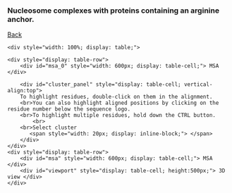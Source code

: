 ### Nucleosome complexes with proteins containing an arginine anchor.
[Back](https://intbio.github.io/Oleinikov_et_al_2023)

<html>
<head>
    <meta http-equiv="Cache-Control" content="no-cache, no-store, must-revalidate" />
<meta http-equiv="Pragma" content="no-cache" />
<meta http-equiv="Expires" content="0" />
<meta name="description" content="Example of loading MSAViewer from a string">
  <meta charset="utf-8">
  <meta name="viewport" content="width=device-width">
  <title>Acidic patch binders</title>
</head>
<body>
    <script
  src="https://code.jquery.com/jquery-3.7.0.min.js"
  integrity="sha256-2Pmvv0kuTBOenSvLm6bvfBSSHrUJ+3A7x6P5Ebd07/g="
  crossorigin="anonymous"></script>
    <script src="/js/msa.min.js"></script>
    <script src="/js/ngl.js"></script>

    <div style="width: 100%; display: table;">
    
    <div style="display: table-row">
        <div id="msa_0" style="width: 600px; display: table-cell;"> MSA </div>
        
        <div id="cluster_panel" style="display: table-cell; vertical-align:top"> 
        To highlight residues, double-click on them in the alignment. 
        <br>You can also highlight aligned positions by clicking on the residue number below the sequence logo. 
        <br>To highlight multiple residues, hold down the CTRL button.
            <br>
        <br>Select cluster
           <span style="width: 20px; display: inline-block;"> </span>
        </div>
    </div>
    <div style="display: table-row">
        <div id="msa" style="width: 600px; display: table-cell;"> MSA </div>
        <div id="viewport" style="display: table-cell; height:500px;"> 3D view </div>
    </div>
</div>
<!--     <div id="msa">Loading Multiple Alignment...</div>
    <div id="viewport", style="padding: 0px; min-height:500px;"></div> -->
<script>
    
    function waitForElm(selector) {
    return new Promise(resolve => {
        if (document.querySelector(selector)) {
            return resolve(document.querySelector(selector));
        }

        const observer = new MutationObserver(mutations => {
            if (document.querySelector(selector)) {
                observer.disconnect();
                resolve(document.querySelector(selector));
            }
        });

        observer.observe(document.body, {
            childList: true,
            subtree: true
        });
    });
}
    
// loading logo from unique
     var opts = {
  el: document.getElementById("msa_0"),
  importURL: "./dat/acidic_clusters_unique.fasta",
  // colorscheme: {"scheme": "clustal"},
  vis:{seqlogo:true,
       sequences:false,
       markers: false,
       labels: true,
    labelName: false,
    labelId: true,
    // labelPartition: true,
      labelCheckbox:false},
    zoomer: {
    // general
    alignmentHeight: 0,
    columnWidth: 15,
    rowHeight: 0,
    autoResize: true,} // only for the width
};
    var m_logo = msa(opts);

 // m.g.selcol тут искать всю выборку
    // m_logo.render();
// loading main   
 var opts = {
  el: document.getElementById("msa"),
  importURL: "./dat/acidic_clusters.fasta",
  colorscheme: {scheme: "taylor",showLowerCase: false},
  vis:{seqlogo:false,
       labels: true,
    labelName: true,
    labelId: true,
    // labelPartition: true,
      labelCheckbox:false},
};
    var m = msa(opts);
    m.g.on("_rendered", function(){console.log(1)})
    // m.on('ready',function(){console.log(1)})
 // m.g.selcol тут искать всю выборку
    m.render();
    
    var num_clusters = 0;

// adding tickboxes
    function decorate_msa(){
        $('#msa .biojs_msa_labelblock').ready(function(){
            
            $('#msa .biojs_msa_headers').css("width","245px");
            var legend = $('#msa .biojs_msa_headers').children()[0].childNodes[1]
            legend.textContent = 'Hist. Ac.P. Int. Licor.'

            var rows = $('#msa .biojs_msa_labels');
            rows.css("width","240px");

            for (let item of rows) {
                // console.log(item.title);
                // let visBox = document.createElement("input",type='checkbox');
                // visBox.type = "checkbox";
                // visBox.setAttribute("id", item.title+':vis_box');
                // visBox.setAttribute('checked', true);
                // item.children[0].after(visBox);

                let histBOX = document.createElement("input",type='checkbox');
                histBOX.type = "checkbox";
                histBOX.setAttribute('checked', true);
                histBOX.setAttribute("id", item.title+':hist_vis_box');
                console.log(item.title);
                histBOX.setAttribute("class", 'hist_vis_box');
                item.children[0].after(histBOX);

                let APBOX = document.createElement("input",type='checkbox');
                APBOX.type = "checkbox";            
                APBOX.setAttribute("id", item.title+':AP_vis_box');
                APBOX.setAttribute("class", 'AP_vis_box');
                item.children[1].after(APBOX);
                
                num_clusters = parseInt(item.title.substring(item.title.indexOf('clust_')+6))
                let intBOX = document.createElement("input",type='checkbox');
                intBOX.type = "checkbox";
                intBOX.setAttribute("id", item.title+':int_vis_box');
                intBOX.setAttribute("class", 'int_vis_box ' + 'cluster_' + String(num_clusters));
                item.children[2].after(intBOX);
                
                
                

                // let cpkBOX = document.createElement("input",type='checkbox');
                // cpkBOX.type = "checkbox";
                // cpkBOX.setAttribute("id", item.title+':cpk_vis_box');
                // item.children[3].after(cpkBOX);
            }
            var clust_lbl = {
                             1:'PO',
                             2:'DU1',
                             3:'DU2',
                             4:'UD1',
                             5:'UD2',
                             6:'UD3',
                             7:'UD4',                
            };
            for (let cluster of [...Array(num_clusters).keys()]) {
                cluster = cluster + 1;
                let clusterbox = document.createElement("input",type='checkbox');
                clusterbox.type = "checkbox";
                clusterbox.setAttribute("id", cluster+':cluster_box');
                var lbl = document.createElement("span");
                lbl.innerHTML = clust_lbl[parseInt(cluster)];
                $('#cluster_panel').append(lbl);
                $('#cluster_panel').append(clusterbox);
                
                $('[id="'+cluster+':cluster_box'+'"]').change(function(data) {
                    console.log(data);
                    $('.'+'cluster_' + cluster).prop('checked',$('[id="'+cluster+':cluster_box'+'"]').is(':checked')).trigger("change");
                })
            }

            $(':checkbox').change(function(data) {

                var checkboxid = data.target.id;
                console.log(checkboxid);
                var state = $('[id="'+checkboxid+'"]').is(':checked');
                var pdb_id = checkboxid.split(':')[0];
                var kind = checkboxid.split(':')[3];
                // console.log(checkboxid);
                if (kind == 'AP_vis_box') {
                    window.ap_reprs[pdb_id].setVisibility(state);
                } else if (kind == 'int_vis_box') {
                    window.int_reprs[pdb_id].setVisibility(state);
                // } else if (kind == 'cpk_vis_box') {
                //     window.int_lic_reprs[pdb_id].setVisibility(state);
                } else if (kind == 'hist_vis_box') {
                    window.hist_reps[pdb_id].setVisibility(state);
                } 





            });
            $('#msa_0 .biojs_msa_headers').ready(function(){
                $('#msa_0 .biojs_msa_headers')[0].children[0].childNodes[0].textContent=''
                $('#msa_0 .biojs_msa_headers').css("width","245px");
                var item = $('#msa_0 .biojs_msa_headers')[0];
                let histBOX = document.createElement("input",type='checkbox');
                histBOX.type = "checkbox";
                histBOX.setAttribute('checked', true);
                histBOX.setAttribute("id", 'all_hist_vis_box');
                item.children[0].after(histBOX);
                $('#all_hist_vis_box').change(function(data) {
                    console.log(data);
                    $('.hist_vis_box').prop('checked',$('#all_hist_vis_box').is(':checked')).trigger("change");
                })

                let APBOX = document.createElement("input",type='checkbox');
                APBOX.type = "checkbox";            
                APBOX.setAttribute("id", 'all_AP_vis_box');
                item.children[1].after(APBOX);
                $('#all_AP_vis_box').change(function(data) {
                    console.log(data);
                    $('.AP_vis_box').prop('checked',$('#all_AP_vis_box').is(':checked')).trigger("change");
                })

                let intBOX = document.createElement("input",type='checkbox');
                intBOX.type = "checkbox";
                intBOX.setAttribute("id", 'all_int_vis_box');
                item.children[2].after(intBOX);
                $('#all_int_vis_box').change(function(data) {
                    console.log(data);
                    $('.int_vis_box').prop('checked',$('#all_int_vis_box').is(':checked')).trigger("change");
                })
            })

        })
    }
    // loading structures
    var structures_info;
    var firstLoaded = false;
    
    var structures_info = (function () {
        var json = null;
        $.ajax({
            'async': false,
            'global': false,
            'url': './dat/ap_structues.json',
            'dataType': "json",
            'success': function (data) {
                json = data;
            }
        });
        return json;
    })(); 
    
    // $.getJSON('./static/ap_structues.json', function(json) {
    //   structures_info = json;
    // });
    load_all_structures();
    function load_all_structures(){
      window.stage = new NGL.Stage("viewport",{ backgroundColor:"#FFFFFF" });
      // window.addEventListener( "resize", function( event ){
      //   stage.handleResize();
      // }, false );
      window.stage.setParameters({cameraType: "orthographic"})
      window.structures = {};
      window.hist_reps = {};
      window.hl_reps = [];  
      window.ap_reprs = {};
      window.int_reprs = {};
      window.int_sels = {};
      window.base_colors = {};
      
      var cur_index = 0;  
      for (const [pdb_id, info_dict] of Object.entries(structures_info)) {
          
          var H3_sele = " :" + info_dict['h3segid'].join(' :')
          var H4_sele = " :" + info_dict['h4segid'].join(' :')
          var H2A_sele = " :" + info_dict['h2asegid'].join(' :')
          var H2B_sele = " :" + info_dict['h2bsegid'].join(' :')
          var dna_sele = " :" + info_dict['dnasegid'].join(' :')
          var nucl_sele = H3_sele + H4_sele + H2A_sele + H2B_sele
          // console.log(nucl_sele);
          var ap_sele = ''
          for (let item of info_dict['AP_sel']) { 
              ap_sele = ap_sele + String(item[1])+':'+item[0]+' ';
          }
          
          var int_sele = String(info_dict['int_start_resid'])+ "-" + String(info_dict['int_start_resid']+info_dict['int_len']-1)+ ":" + info_dict['int_segid']   
          int_sels[pdb_id] = int_sele;
          var side =  info_dict['side']
          
          var schemeId = NGL.ColormakerRegistry.addSelectionScheme([
              ['#020AED', H3_sele],
              ["green", H4_sele],
              ['#E0F705', H2A_sele],
              ['#CE0000', H2B_sele],
              ["grey", "*"]
            ], pdb_id+"colormap");
          if (cur_index == Object.keys(structures_info).length-1 ){
              load_structure(pdb_id,schemeId,nucl_sele,int_sele,ap_sele,true);
          } else {
              load_structure(pdb_id,schemeId,nucl_sele,int_sele,ap_sele,false);
          }
          
          cur_index = cur_index + 1;
          if (firstLoaded) {window.stage.autoView();firstLoaded = true}
 
          }
        // decorate_msa();
        // HIGHLIGHT RESIDUE
        function update_highlight(){
            for (let item of window.hl_reps) {
            item.dispose();
            }        
            window.hl_reps = [];
            
            for (let item of m.g.selcol.models) { 
                // console.log(item.attributes);
                if (item.attributes.type == 'pos') {
                    var pdb_id = m.seqs.models[item.attributes.seqId].attributes.name.split(':')[0];
                    var pos = item.attributes.xStart;
                    var segid = structures_info[pdb_id]['int_segid'];
                    var sele = 'sidechain and ' + String(structures_info[pdb_id]['int_start_resid']+ pos) +':'+segid;
                    var selection = new NGL.Selection(sele);
                    var radius = 4;
                    var atomSet  = window.structures[pdb_id].structure.getAtomSetWithinSelection( selection, radius );
                    var atomSet2 = window.structures[pdb_id].structure.getAtomSetWithinGroup( atomSet );
                    window.hl_reps.push(window.structures[pdb_id].addRepresentation('licorice', {"sele": sele , "radius":0.3}));
                    window.hl_reps.push(window.structures[pdb_id].addRepresentation('licorice', {"sele": "not :" +segid +' and (' + atomSet2.toSeleString() +')', "radius":0.1}));
                    
                } else if (item.attributes.type == 'column') {
                    for (const [pdb_id, info_dict] of Object.entries(structures_info)) {
                        var pos = item.attributes.xStart;
                        var sele = 'sidechain and ' + String(structures_info[pdb_id]['int_start_resid']+ pos) +':'+structures_info[pdb_id]['int_segid'];                        
                        window.hl_reps.push(window.structures[pdb_id].addRepresentation('licorice', {"sele": sele, "radius":0.3}));
                    } 
                } else if (item.attributes.type == 'row') {
                    var pdb_id = m.seqs.models[item.attributes.seqId].attributes.name.split(':')[0];
                    window.hl_reps.push(window.structures[pdb_id].addRepresentation('licorice', {
                                                                                     "sele": int_sels[pdb_id], "radius":0.3}));
                }
            }     
        }
        
        
        m.g.on("residue:click", function(data){
            update_highlight();
        });
        // HIGHLIGHT same residues
        m.g.on("column:click", function(data){
            update_highlight();
        })
        
        m.g.on("row:click", function(data){
            update_highlight();
        })
        
     }
    

        
     function load_structure(pdb_id,colorscheme,nucl_sele,int_sele,ap_sele,decorate){
         
          var orientationMatrix = stage.viewerControls.getOrientation();
          
          window.stage.loadFile("/AP/"+pdb_id+".pdb").then(function (nucl) {
              
               // if (side == 2) {nucl.setRotation([0,0,0])}
              

              if (pdb_id=='1ZLA') {
                                   nucl.addRepresentation('cartoon', {
                     "sele": 'nucleic', color: 'silver',"aspectRatio": 1.5,opacity:0.3,
                      'radiusScale': 2.1,'radiusType': 'sstruc','side':'front',"capped": true,
                      'subdiv': 10,'diffuseInterior': false,'useInteriorColor': false });
                                  }
              window.hist_reps[pdb_id] = nucl.addRepresentation('cartoon', {
                     "sele": nucl_sele, color: colorscheme,"aspectRatio": 1.5,
                      'radiusScale': 2.1,'radiusType': 'sstruc',"capped": true,
                      'subdiv': 10,'diffuseInterior': false,'useInteriorColor': false });
              window.int_reprs[pdb_id] = nucl.addRepresentation('cartoon', {
                 "sele": int_sele, "colorScheme": 'occupancy',"colorScale":'rwb',"colorReverse":false,"aspectRatio":1, 'radiusType':'bfactor',"radiusScale":1,"radiusSegments":1,"capped":0,"visible":false });
              // window.int_lic_reprs[pdb_id] = nucl.addRepresentation('licorice', {
              //    "sele": int_sele, "radius":0.3,"visible":false });
              // nucl.addRepresentation('base', {
              //    "sele": 'nucleic', "color": color});
              window.ap_reprs[pdb_id] = nucl.addRepresentation('licorice',{"sele":ap_sele,"radius":0.3,"visible":false})
              console.log('loaded '+pdb_id);
              window.structures[pdb_id] = nucl;
              if (decorate) {decorate_msa();};
              }); 
  }
  
    
</script>

</body>
</html>
<!-- 6Y5D
7E8I
7UV9
5E5A
7CCR
7U0G
8SPS -->

